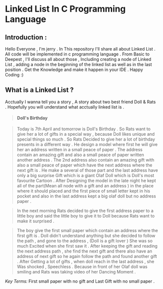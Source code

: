 # Linked List In C Programming Language

## Introduction :
Hello Everyone  , I'm jerry . In This repository I'll share all about Linked List . All code will be implemented in c programming language . From Basic to Deepest , I'll discuss all about those , Including creating a node of Linked List , adding a node in the beginning of the linked list as well as in the last position . Get the Knowledge and make it happen in your IDE . Happy Coding :)

## What is a Linked List ?
Acctually I wanna tell you a story , A story about two best friend Doll & Rats . Hopefully you will understand what acctually linked list is .

>#### Doll's Birthday

>Today is 7th April and tomorrow is Doll's Birthday . So Rats want to give her a lot of gifts in a special way , because Doll likes unique and special things so much . So Rats Decided to give her a lot of birthday presents in a different way . He design a model where first he will give her an address written in a small peace of paper  . The address contain an amazing gift and also a small peace of paper written another address . The 2nd address also contain an amazing gift with also a small peace of paper which have the next address where the next gift is . He make a several of those part and the last address have only a big surprise Gift which is a giant Olaf Doll which is Doll's most favourite Cartoon . After Designing the model in the late night he kept all of the part(Mean all node with a gift and an address ) in the place where it should placed and the first piece of small letter kept in his pocket and also in the last address kept a big olaf doll but no address paper . 

>In the next morning Rats decided to give the first address paper to a little boy and said the little boy to give it to Doll because Rats want to make it surprised .

>The boy give the first small paper which contain an address where the first gift is . Doll didn't understand anything but she decided to follow the path , and gone to the address , (Doll is a gift lover ) She was so much Excited when she first saw it . After keeping the gift and reading the next address path , she find the next gift and there also have an address of next gift so he again follow the path and found another gift . After Getting a lot of gifts , when doll reach in the last address , she Was shocked , Speechless . Because in front of her Olaf doll was smiling and Rats was taking video of her Dancing Moment .

*Key Terms:* First small paper with no gift and Last Gift with no small paper .

